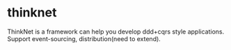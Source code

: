 # thinknet
ThinkNet is a framework can help you develop ddd+cqrs style applications. Support event-sourcing, distribution(need to extend).
